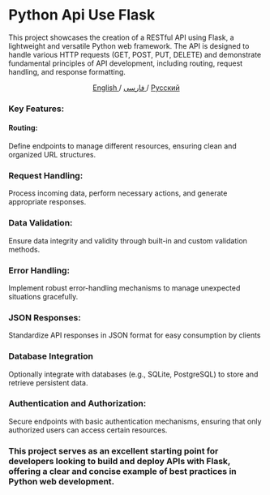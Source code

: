 
# Python Api Use Flask

This project showcases the creation of a RESTful API using Flask, a lightweight and versatile Python web framework. The API is designed to handle various HTTP requests (GET, POST, PUT, DELETE) and demonstrate fundamental principles of API development, including routing, request handling, and response formatting.



<p align="center">
 <a href="./README-eng.md">
 English
 </a>
 /
 <a href="./README-fa.md">
 فارسی
 </a>
   /
  <a href="./README-ru.md">
 Русский
 </a>
</p>




### Key Features:

#### Routing:
Define endpoints to manage different resources, ensuring clean and organized URL structures.

### Request Handling:
Process incoming data, perform necessary actions, and generate appropriate responses.

### Data Validation:
Ensure data integrity and validity through built-in and custom validation methods.

### Error Handling:
Implement robust error-handling mechanisms to manage unexpected situations gracefully.

### JSON Responses:
Standardize API responses in JSON format for easy consumption by clients

### Database Integration
Optionally integrate with databases (e.g., SQLite, PostgreSQL) to store and retrieve persistent data.

### Authentication and Authorization:
Secure endpoints with basic authentication mechanisms, ensuring that only authorized users can access certain resources.

###
### This project serves as an excellent starting point for developers looking to build and deploy APIs with Flask, offering a clear and concise example of best practices in Python web development.
